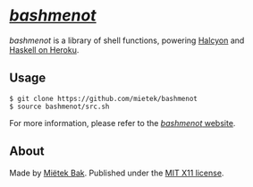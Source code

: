 [_bashmenot_](https://bashmenot.mietek.io/)
===========================================

_bashmenot_ is a library of shell functions, powering [Halcyon](https://halcyon.sh/) and [Haskell on Heroku](https://haskellonheroku.com/).


Usage
-----

```
$ git clone https://github.com/mietek/bashmenot
$ source bashmenot/src.sh
```

For more information, please refer to the [_bashmenot_ website](https://bashmenot.mietek.io/).


About
-----

Made by [Miëtek Bak](https://mietek.io/).  Published under the [MIT X11 license](https://bashmenot.mietek.io/license/).
